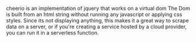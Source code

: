 cheerio is an implementation of jquery that works on a virtual dom
The Dom is built from an html string without running any javascript or applying css styles. Since its not displaying anything, this makes it a great way to scrape data on a server, or if you're creating a service hosted by a cloud provider, you can run it in a serverless function.